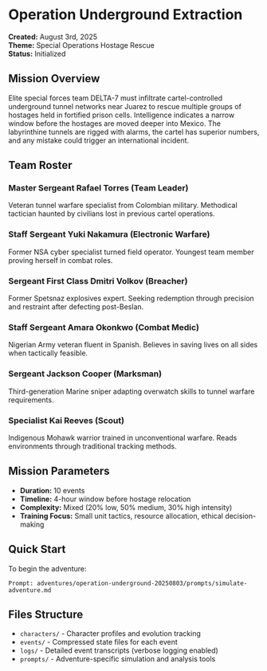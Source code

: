 # Operation Underground Extraction

**Created:** August 3rd, 2025  
**Theme:** Special Operations Hostage Rescue  
**Status:** Initialized

## Mission Overview

Elite special forces team DELTA-7 must infiltrate cartel-controlled underground tunnel networks near Juarez to rescue multiple groups of hostages held in fortified prison cells. Intelligence indicates a narrow window before the hostages are moved deeper into Mexico. The labyrinthine tunnels are rigged with alarms, the cartel has superior numbers, and any mistake could trigger an international incident.

## Team Roster

### Master Sergeant Rafael Torres (Team Leader)
Veteran tunnel warfare specialist from Colombian military. Methodical tactician haunted by civilians lost in previous cartel operations.

### Staff Sergeant Yuki Nakamura (Electronic Warfare)
Former NSA cyber specialist turned field operator. Youngest team member proving herself in combat roles.

### Sergeant First Class Dmitri Volkov (Breacher)
Former Spetsnaz explosives expert. Seeking redemption through precision and restraint after defecting post-Beslan.

### Staff Sergeant Amara Okonkwo (Combat Medic)
Nigerian Army veteran fluent in Spanish. Believes in saving lives on all sides when tactically feasible.

### Sergeant Jackson Cooper (Marksman)
Third-generation Marine sniper adapting overwatch skills to tunnel warfare requirements.

### Specialist Kai Reeves (Scout)
Indigenous Mohawk warrior trained in unconventional warfare. Reads environments through traditional tracking methods.

## Mission Parameters

- **Duration:** 10 events
- **Timeline:** 4-hour window before hostage relocation
- **Complexity:** Mixed (20% low, 50% medium, 30% high intensity)
- **Training Focus:** Small unit tactics, resource allocation, ethical decision-making

## Quick Start

To begin the adventure:
```
Prompt: adventures/operation-underground-20250803/prompts/simulate-adventure.md
```

## Files Structure

- `characters/` - Character profiles and evolution tracking
- `events/` - Compressed state files for each event
- `logs/` - Detailed event transcripts (verbose logging enabled)
- `prompts/` - Adventure-specific simulation and analysis tools